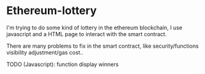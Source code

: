 # Ethereum-lottery

I'm trying to do some kind of lottery in the ethereum blockchain, I use javascript and a HTML page to interact with the smart contract.

There are many problems to fix in the smart contract, like security/functions visibility adjustment/gas cost..

TODO (Javascript): function display winners

